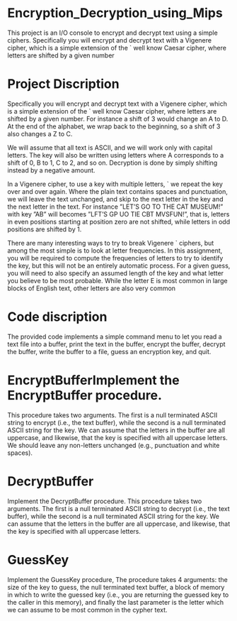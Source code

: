 # Encryption_Decryption_using_Mips
This project is an I/O console to encrypt and decrypt text using a simple ciphers. Specifically you will encrypt and decrypt text with a Vigenere cipher, which is a simple extension of the ` well know Caesar cipher, where letters are shifted by a given number

# Project Discription

Specifically you will encrypt and decrypt text with a Vigenere cipher, which is a simple extension of the `
well know Caesar cipher, where letters are shifted by a given number. For instance a shift of 3 would
change an A to D. At the end of the alphabet, we wrap back to the beginning, so a shift of 3 also changes
a Z to C.

We will assume that all text is ASCII, and we will work only with capital letters. The key will also be
written using letters where A corresponds to a shift of 0, B to 1, C to 2, and so on. Decryption is done by
simply shifting instead by a negative amount.

In a Vigenere cipher, to use a key with multiple letters, `
we repeat the key over and over again. Where the plain
text contains spaces and punctuation, we will leave the text
unchanged, and skip to the next letter in the key and the
next letter in the text. For instance ”LET’S GO TO THE CAT
MUSEUM!” with key ”AB” will becomes ”LFT’S GP UO TIE
CBT MVSFUN!”, that is, letters in even positions starting at
position zero are not shifted, while letters in odd positions
are shifted by 1.

There are many interesting ways to try to break Vigenere `
ciphers, but among the most simple is to look at letter
frequencies. In this assignment, you will be required to
compute the frequencies of letters to try to identify the key,
but this will not be an entirely automatic process. For a given
guess, you will need to also specify an assumed length of the key and what letter you believe to be most
probable. While the letter E is most common in large blocks of English text, other letters are also very
common

# Code discription
The provided code implements a simple command menu to let you read a text file into a buffer, print
the text in the buffer, encrypt the buffer, decrypt the buffer, write the buffer to a file, guess an encryption
key, and quit.
# EncryptBufferImplement the EncryptBuffer procedure.

This procedure takes two arguments. The first is a null terminated
ASCII string to encrypt (i.e., the text buffer), while the second is a null terminated ASCII string for the
key. We can assume that the letters in the buffer are all uppercase, and likewise, that the key is specified
with all uppercase letters. We should leave any non-letters unchanged (e.g., punctuation and white
spaces).
# DecryptBuffer
Implement the DecryptBuffer procedure. This procedure takes two arguments. The first is a null terminated
ASCII string to decrypt (i.e., the text buffer), while the second is a null terminated ASCII string for the
key. We can assume that the letters in the buffer are all uppercase, and likewise, that the key is specified
with all uppercase letters. 
# GuessKey
Implement the GuessKey procedure, The procedure takes 4 arguments: the size of the key to guess, the null
terminated text buffer, a block of memory in which to write the guessed key (i.e., you are returning the
guessed key to the caller in this memory), and finally the last parameter is the letter which we can assume
to be most common in the cypher text.
